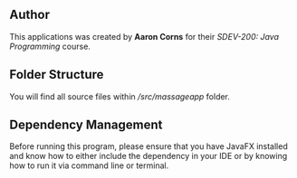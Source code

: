 ## Author

This applications was created by **Aaron Corns** for their *SDEV-200: Java Programming* course.

## Folder Structure

You will find all source files within _/src/massageapp_ folder.

## Dependency Management

Before running this program, please ensure that you have JavaFX installed and know how to either include the dependency in your IDE or by knowing how to run it via command line or terminal. 
